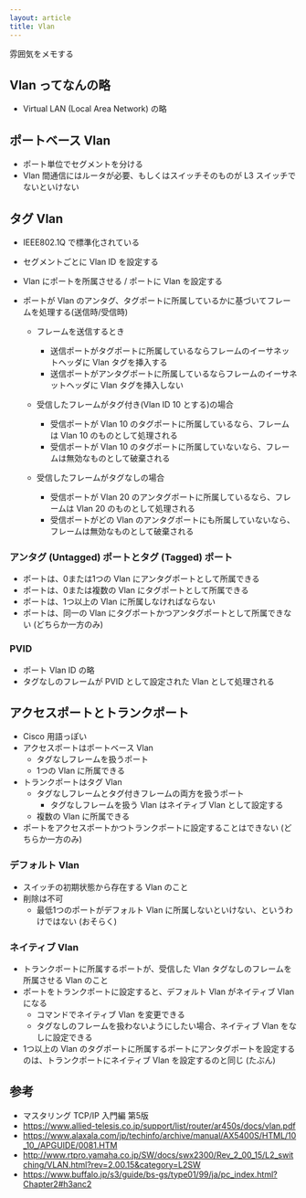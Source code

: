 ```yaml
---
layout: article
title: Vlan
---
```


雰囲気をメモする

## Vlan ってなんの略

- Virtual LAN (Local Area Network) の略



## ポートベース Vlan

- ポート単位でセグメントを分ける
- Vlan 間通信にはルータが必要、もしくはスイッチそのものが L3 スイッチでないといけない

## タグ Vlan

- IEEE802.1Q で標準化されている
- セグメントごとに Vlan ID を設定する

- Vlan にポートを所属させる / ポートに Vlan を設定する

- ポートが Vlan のアンタグ、タグポートに所属しているかに基づいてフレームを処理する(送信時/受信時)

    - フレームを送信するとき
        - 送信ポートがタグポートに所属しているならフレームのイーサネットヘッダに Vlan タグを挿入する
        - 送信ポートがアンタグポートに所属しているならフレームのイーサネットヘッダに Vlan タグを挿入しない

    - 受信したフレームがタグ付き(Vlan ID 10 とする)の場合
        - 受信ポートが Vlan 10 のタグポートに所属しているなら、フレームは Vlan 10 のものとして処理される
        - 受信ポートが Vlan 10 のタグポートに所属していないなら、フレームは無効なものとして破棄される

    - 受信したフレームがタグなしの場合
        - 受信ポートが Vlan 20 のアンタグポートに所属しているなら、フレームは Vlan 20 のものとして処理される
        - 受信ポートがどの Vlan のアンタグポートにも所属していないなら、フレームは無効なものとして破棄される


### アンタグ (Untagged) ポートとタグ (Tagged) ポート

- ポートは、0または1つの Vlan にアンタグポートとして所属できる
- ポートは、0または複数の Vlan にタグポートとして所属できる
- ポートは、1つ以上の Vlan に所属しなければならない
- ポートは、同一の Vlan にタグポートかつアンタグポートとして所属できない (どちらか一方のみ)

### PVID

- ポート Vlan ID の略
- タグなしのフレームが PVID として設定された Vlan として処理される


## アクセスポートとトランクポート

- Cisco 用語っぽい
- アクセスポートはポートベース Vlan
    - タグなしフレームを扱うポート
    - 1つの Vlan に所属できる
- トランクポートはタグ Vlan
    - タグなしフレームとタグ付きフレームの両方を扱うポート
        - タグなしフレームを扱う Vlan はネイティブ Vlan として設定する
    - 複数の Vlan に所属できる
- ポートをアクセスポートかつトランクポートに設定することはできない (どちらか一方のみ)

### デフォルト Vlan

- スイッチの初期状態から存在する Vlan のこと
- 削除は不可
    - 最低1つのポートがデフォルト Vlan に所属しないといけない、というわけではない (おそらく)

### ネイティブ Vlan

- トランクポートに所属するポートが、受信した Vlan タグなしのフレームを所属させる Vlan のこと
- ポートをトランクポートに設定すると、デフォルト Vlan がネイティブ Vlan になる
    - コマンドでネイティブ Vlan を変更できる
    - タグなしのフレームを扱わないようにしたい場合、ネイティブ Vlan をなしに設定できる
- 1つ以上の Vlan のタグポートに所属するポートにアンタグポートを設定するのは、トランクポートにネイティブ Vlan を設定するのと同じ (たぶん)


## 参考

- マスタリング TCP/IP 入門編 第5版
- https://www.allied-telesis.co.jp/support/list/router/ar450s/docs/vlan.pdf
- https://www.alaxala.com/jp/techinfo/archive/manual/AX5400S/HTML/10_10_/APGUIDE/0081.HTM
- http://www.rtpro.yamaha.co.jp/SW/docs/swx2300/Rev_2_00_15/L2_switching/VLAN.html?rev=2.00.15&category=L2SW
- https://www.buffalo.jp/s3/guide/bs-gs/type01/99/ja/pc_index.html?Chapter2#h3anc2


